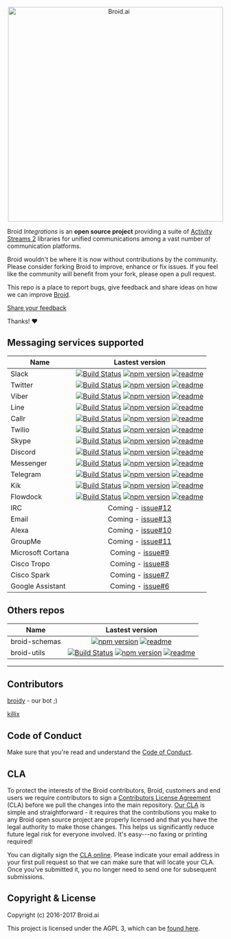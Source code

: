 <p align="center">
<img alt="Broid.ai" width="500" src="https://cloud.githubusercontent.com/assets/22947293/22179714/e63879ca-e029-11e6-9234-d317a0ae57a2.png">
</p>

Broid _Integrations_ is an **open source project** providing a suite of [Activity Streams 2](https://www.w3.org/TR/activitystreams-core/) libraries for unified communications among a vast number of communication platforms.

Broid wouldn't be where it is now without contributions by the community. Please consider forking Broid to improve, enhance or fix issues. If you feel like the community will benefit from your fork, please open a pull request.

This repo is a place to report bugs, give feedback and share ideas on how we can improve [Broid](http://www.broid.ai).

[Share your feedback](https://github.com/broidhq/broid-feedback/issues/new)

Thanks!  :heart:


## Messaging services supported

| Name        | Lastest version                                      |
| ----------- |:----------------------------------------------------:|
| Slack       | [![Build Status](https://travis-ci.org/broidHQ/broid-slack.svg?branch=master)](https://travis-ci.org/broidHQ/broid-slack) [![npm version](https://img.shields.io/npm/v/broid-slack.svg?style=flat)](https://www.npmjs.com/package/broid-slack) [![readme](https://img.shields.io/badge/read-readme-green.svg?style=flat)](https://github.com/broidHQ/feedhack/tree/master/integrations/broid-slack)  |
| Twitter     | [![Build Status](https://travis-ci.org/broidHQ/broid-twitter.svg?branch=master)](https://travis-ci.org/broidHQ/broid-twitter) [![npm version](https://img.shields.io/npm/v/broid-twitter.svg?style=flat)](https://www.npmjs.com/package/broid-twitter) [![readme](https://img.shields.io/badge/read-readme-green.svg?style=flat)](https://github.com/broidHQ/feedhack/tree/master/integrations/broid-twitter) |
| Viber       | [![Build Status](https://travis-ci.org/broidHQ/broid-viber.svg?branch=master)](https://travis-ci.org/broidHQ/broid-viber) [![npm version](https://img.shields.io/npm/v/broid-viber.svg?style=flat)](https://www.npmjs.com/package/broid-viber) [![readme](https://img.shields.io/badge/read-readme-green.svg?style=flat)](https://github.com/broidHQ/feedhack/tree/master/integrations/broid-viber) |
| Line        | [![Build Status](https://travis-ci.org/broidHQ/broid-line.svg?branch=master)](https://travis-ci.org/broidHQ/broid-line) [![npm version](https://img.shields.io/npm/v/broid-line.svg?style=flat)](https://www.npmjs.com/package/broid-line) [![readme](https://img.shields.io/badge/read-readme-green.svg?style=flat)](https://github.com/broidHQ/feedhack/tree/master/integrations/broid-line)  |
| Callr       | [![Build Status](https://travis-ci.org/broidHQ/broid-callr.svg?branch=master)](https://travis-ci.org/broidHQ/broid-callr) [![npm version](https://img.shields.io/npm/v/broid-callr.svg?style=flat)](https://www.npmjs.com/package/broid-callr) [![readme](https://img.shields.io/badge/read-readme-green.svg?style=flat)](https://github.com/broidHQ/feedhack/tree/master/integrations/broid-callr) |
| Twilio      | [![Build Status](https://travis-ci.org/broidHQ/broid-twilio.svg?branch=master)](https://travis-ci.org/broidHQ/broid-twilio) [![npm version](https://img.shields.io/npm/v/broid-twilio.svg?style=flat)](https://www.npmjs.com/package/broid-twilio) [![readme](https://img.shields.io/badge/read-readme-green.svg?style=flat)](https://github.com/broidHQ/feedhack/tree/master/integrations/broid-twilio)|
| Skype       | [![Build Status](https://travis-ci.org/broidHQ/broid-skype.svg?branch=master)](https://travis-ci.org/broidHQ/broid-skype) [![npm version](https://img.shields.io/npm/v/broid-skype.svg?style=flat)](https://www.npmjs.com/package/broid-skype) [![readme](https://img.shields.io/badge/read-readme-green.svg?style=flat)](https://github.com/broidHQ/feedhack/tree/master/integrations/broid-skype) |
| Discord     | [![Build Status](https://travis-ci.org/broidHQ/broid-discord.svg?branch=master)](https://travis-ci.org/broidHQ/broid-discord) [![npm version](https://img.shields.io/npm/v/broid-discord.svg?style=flat)](https://www.npmjs.com/package/broid-discord) [![readme](https://img.shields.io/badge/read-readme-green.svg?style=flat)](https://github.com/broidHQ/feedhack/tree/master/integrations/broid-discord) |
| Messenger   | [![Build Status](https://travis-ci.org/broidHQ/broid-messenger.svg?branch=master)](https://travis-ci.org/broidHQ/broid-messenger) [![npm version](https://img.shields.io/npm/v/broid-messenger.svg?style=flat)](https://www.npmjs.com/package/broid-messenger) [![readme](https://img.shields.io/badge/read-readme-green.svg?style=flat)](https://github.com/broidHQ/feedhack/tree/master/integrations/broid-messenger) |
| Telegram    | [![Build Status](https://travis-ci.org/broidHQ/broid-telegram.svg?branch=master)](https://travis-ci.org/broidHQ/broid-telegram) [![npm version](https://img.shields.io/npm/v/broid-telegram.svg?style=flat)](https://www.npmjs.com/package/broid-telegram) [![readme](https://img.shields.io/badge/read-readme-green.svg?style=flat)](https://github.com/broidHQ/feedhack/tree/master/integrations/broid-telegram) |
| Kik         | [![Build Status](https://travis-ci.org/broidHQ/broid-kik.svg?branch=master)](https://travis-ci.org/broidHQ/broid-kik) [![npm version](https://img.shields.io/npm/v/broid-kik.svg?style=flat)](https://www.npmjs.com/package/broid-kik) [![readme](https://img.shields.io/badge/read-readme-green.svg?style=flat)](https://github.com/broidHQ/feedhack/tree/master/integrations/broid-kik) |
| Flowdock              | [![Build Status](https://travis-ci.org/broidHQ/broid-flowdock.svg?branch=master)](https://travis-ci.org/broidHQ/broid-flowdock) [![npm version](https://img.shields.io/npm/v/broid-flowdock.svg?style=flat)](https://www.npmjs.com/package/broid-flowdock) [![readme](https://img.shields.io/badge/read-readme-green.svg?style=flat)](https://github.com/broidHQ/feedhack/tree/master/integrations/broid-flowdock) |
| IRC                   | Coming - [issue#12](https://github.com/broidHQ/feedhack/issues/12)   |
| Email                 | Coming - [issue#13](https://github.com/broidHQ/feedhack/issues/13)   |
| Alexa                 | Coming - [issue#10](https://github.com/broidHQ/feedhack/issues/10)   |
| GroupMe               | Coming - [issue#11](https://github.com/broidHQ/feedhack/issues/11)   |
| Microsoft Cortana     | Coming - [issue#9](https://github.com/broidHQ/feedhack/issues/9)     |
| Cisco Tropo           | Coming - [issue#8](https://github.com/broidHQ/feedhack/issues/8)     |
| Cisco Spark           | Coming - [issue#7](https://github.com/broidHQ/feedhack/issues/7)     |
| Google Assistant      | Coming - [issue#6](https://github.com/broidHQ/feedhack/issues/6)     |


## Others repos

| Name               | Lastest version                                        |
| ------------------ |:------------------------------------------------------:|
| broid-schemas      | [![npm version](https://img.shields.io/npm/v/broid-schemas.svg?style=flat)](https://www.npmjs.com/package/broid-schemas) [![readme](https://img.shields.io/badge/read-readme-green.svg?style=flat)](https://github.com/broidHQ/feedhack/tree/master/integrations/broid-schemas)     |
| broid-utils        | [![Build Status](https://travis-ci.org/broidHQ/broid-utils.svg?branch=master)](https://travis-ci.org/broidHQ/broid-utils) [![npm version](https://img.shields.io/npm/v/broid-utils.svg?style=flat)](https://www.npmjs.com/package/broid-utils) [![readme](https://img.shields.io/badge/read-readme-green.svg?style=flat)](https://github.com/broidHQ/feedhack/tree/master/integrations/broid-utils)|

___

## Contributors

[broidy](https://github.com/broidy) - our bot ;)

[killix](https://github.com/killix)

## Code of Conduct

Make sure that you're read and understand the [Code of Conduct](http://contributor-covenant.org/version/1/2/0/).

## CLA

To protect the interests of the Broid contributors, Broid, customers and end users we require contributors to sign a [Contributors License Agreement](https://cla-assistant.io/broidhq/feedhack) (CLA) before we pull the changes into the main repository. [Our CLA](https://cla-assistant.io/broidhq/feedhack) is simple and straightforward - it requires that the contributions you make to any Broid open source project are properly licensed and that you have the legal authority to make those changes. This helps us significantly reduce future legal risk for everyone involved. It's easy---no faxing or printing required!

You can digitally sign the [CLA online](https://cla-assistant.io/broidhq/feedhack). Please indicate your email address in your first pull request so that we can make sure that will locate your CLA. Once you've submitted it, you no longer need to send one for subsequent submissions.

## Copyright & License

Copyright (c) 2016-2017 Broid.ai

This project is licensed under the AGPL 3, which can be
[found here](https://www.gnu.org/licenses/agpl-3.0.en.html).

